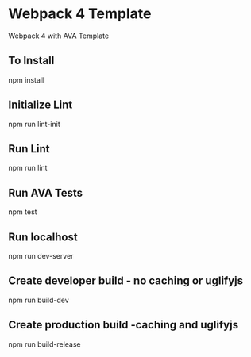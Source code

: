 # Webpack 4 Template
Webpack 4 with AVA Template

## To Install
npm install

## Initialize Lint
npm run lint-init

## Run Lint
npm run lint

## Run AVA Tests
npm test

## Run localhost
npm run dev-server

## Create developer build - no caching or uglifyjs
npm run build-dev

## Create production build -caching and uglifyjs
npm run build-release





